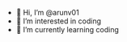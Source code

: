 - 👋 Hi, I’m @arunv01
- 👀 I’m interested in coding
- 🌱 I’m currently learning coding

<!---
arunv01/arunv01 is a ✨ special ✨ repository because its `README.md` (this file) appears on your GitHub profile.
You can click the Preview link to take a look at your changes.
--->
